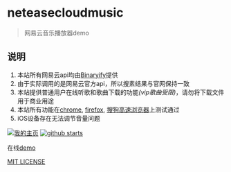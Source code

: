 # neteasecloudmusic

> 网易云音乐播放器demo

## 说明
1. 本站所有网易云api均由[Binaryify](https://github.com/Binaryify/NeteaseCloudMusicApi)提供
2. 由于实际调用的是网易云官方api，所以搜素结果与官网保持一致
3. 本站提供普通用户在线听歌和歌曲下载的功能<em>(vip歌曲受限)</em>，请勿将下载文件用于商业用途
4. 本站所有功能在[chrome](https://static.tomluvjerry.cn/files/lee@tomluvjerry.cn/b47a7b33e42cf7c246dd8b770d890f11.exe), [firefox](https://static.tomluvjerry.cn/files/lee@tomluvjerry.cn/c63c683b1f6003194e7eed7614051128.exe), [搜狗高速浏览器](https://static.tomluvjerry.cn/files/lee@tomluvjerry.cn/6e555ae83734d90654db3d91fce20246.exe)上测试通过
5. iOS设备存在无法调节音量问题
  
[![我的主页](https://static.tomluvjerry.cn/files/lee@tomluvjerry.cn/6552eb37b518fd08a50095c8dce919f8.svg)](https://2020.tomluvjerry.cn)  [![github starts](https://static.tomluvjerry.cn/files/lee@tomluvjerry.cn/9904c0cfc785fb8d350e0d938d79d960.svg)](https://github.com/lhyUnited/NetEaseCloudMusic/stargazers)
 
 在线[demo](https://music.tomluvjerry.cn)  
 
[MIT LICENSE](https://opensource.org/licenses/MIT)
